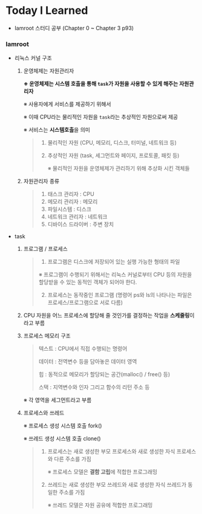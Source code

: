 # Today I Learned



* Iamroot 스터디 공부 (Chapter 0 ~ Chapter 3 p93)



### Iamroot

* 리눅스 커널 구조

  1. 운영체제는 자원관리자

     **※ 운영체제는 시스템 호출을 통해 `task`가 자원을 사용할 수 있게 해주는 자원관리자**

     ※ 사용자에게 서비스를 제공하기 위해서

     ※ 이때 CPU라는 물리적인 자원을 `task`라는 추상적인 자원으로써 제공

     ※ 서비스는 **시스템호출**을 의미

     > 1. 물리적인 자원 (CPU, 메모리, 디스크, 터미널, 네트워크 등)
     >
     > 2. 추상적인 자원 (task, 세그먼트와 페이지, 프로토콜, 패킷 등)
     >
     >    ※ 물리적인 자원을 운영체제가 관리하기 위해 추상화 시킨 객체들

  2. 자원관리자 종류

     >1. 태스크 관리자 : CPU
     >2. 메모리 관리자 : 메모리
     >3. 파일시스템 : 디스크
     >4. 네트워크 관리자 : 네트워크
     >5. 디바이스 드라이버 : 주변 장치



* task

  1. 프로그램 / 프로세스

     >1. 프로그램은 디스크에 저장되어 있는 실행 가능한 형태의 파일
     >
     >   ※ 프로그램이 수행되기 위해서는 리눅스 커널로부터 CPU 등의 자원을 할당받을 수 있는 동적인 객체가 되어야 한다.
     >
     >2. 프로세스는 동작중인 프로그램 (명령어 ps와 ls의 나타나는 파일은 프로세스/프로그램으로 서로 다름)

  2. CPU 자원을 어느 프로세스에 할당해 줄 것인가를 결정하는 작업을 **스케줄링**이라고 부름

  3. 프로세스 메모리 구조

     > 텍스트 : CPU에서 직접 수행되는 명령어
     >
     > 데이터 : 전역변수 등을 담아놓은 데이터 영역
     >
     > 힙 : 동적으로 메모리가 할당되는 공간(malloc() / free() 등)
     >
     > 스택 : 지역변수와 인자 그리고 함수의 리턴 주소 등

     ※ 각 영역을 세그먼트라고 부름

  4. 프로세스와 쓰레드

     ※ 프로세스 생성 시스템 호출 fork()

     ※ 쓰레드 생성 시스템 호출 clone()

     > 1. 프로세스는 새로 생성한 부모 프로세스와 새로 생성한 자식 프로세스와 다른 주소를 가짐
     >
     >    ※ 프로세스 모델은 **결함 고립**에 적합한 프로그래밍
     >
     > 2. 쓰레드는 새로 생성한 부모 쓰레드와 새로 생성한 자식 쓰레드가 동일한 주소를 가짐
     >
     >    ※ 쓰레드 모델은 자원 공유에 적합한 프로그래밍 

